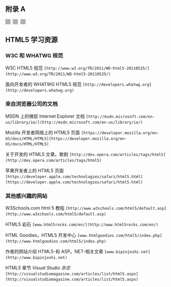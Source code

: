 ## 附录 A

![images](img/3squ.jpg)

## HTML5 学习资源

### W3C 和 WHATWG 规范

W3C HTML5 规范
`[http://www.w3.org/TR/2011/WD-html5-20110525/](http://www.w3.org/TR/2011/WD-html5-20110525/)`

面向开发者的 WHATWG HTML5 规范
`[http://developers.whatwg.org](http://developers.whatwg.org)`

### 来自浏览器公司的文档

MSDN 上的微软 Internet Explorer 文档
`[http://msdn.microsoft.com/en-us/library/ie/](http://msdn.microsoft.com/en-us/library/ie/)`

Mozilla 开发者网络上的 HTML5 页面
`[https://developer.mozilla.org/en-US/docs/HTML/HTML5](https://developer.mozilla.org/en-US/docs/HTML/HTML5)`

关于开发的 HTML5 文章。歌剧
`[http://dev.opera.com/articles/tags/html5](http://dev.opera.com/articles/tags/html5)`

苹果开发者上的 HTML5 页面
`[https://developer.apple.com/technologies/safari/html5.html](https://developer.apple.com/technologies/safari/html5.html)`

### 其他感兴趣的网站

W3Schools.com html 5 教程
`[http://www.w3schools.com/html5/default.asp](http://www.w3schools.com/html5/default.asp)`

HTML5 岩石
`[www.html5rocks.com/en/](http://www.html5rocks.com/en/)`

HTML Goodies，HTML5 开发中心
`[www.htmlgoodies.com/html5/index.php](http://www.htmlgoodies.com/html5/index.php)`

作者的网站介绍 HTML5-和 ASP。NET-相关文章
`[www.bipinjoshi.net](http://www.bipinjoshi.net)`

HTML5 章节 *Visual Studio 杂志*
`[http://visualstudiomagazine.com/articles/list/html5.aspx](http://visualstudiomagazine.com/articles/list/html5.aspx)`